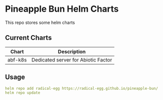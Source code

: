 # Pineapple Bun Helm Charts

This repo stores some helm charts

## Current Charts

| Chart    | Description                            |
| -------- | -------                                |
| abf-k8s  | Dedicated server for Abiotic Factor    |


## Usage

```yaml
helm repo add radical-egg https://radical-egg.github.io/pineapple-bun/
helm repo update
```